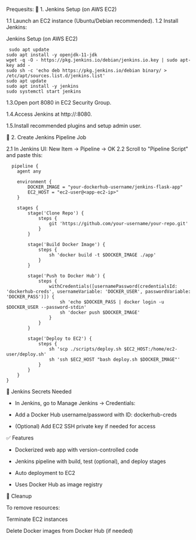 Prequesits:
🔹 1. Jenkins Setup (on AWS EC2)

  1.1 Launch an EC2 instance (Ubuntu/Debian recommended).
  1.2 Install Jenkins:

Jenkins Setup (on AWS EC2)
```
 sudo apt update
sudo apt install -y openjdk-11-jdk
wget -q -O - https://pkg.jenkins.io/debian/jenkins.io.key | sudo apt-key add -
sudo sh -c 'echo deb https://pkg.jenkins.io/debian binary/ > /etc/apt/sources.list.d/jenkins.list'
sudo apt update
sudo apt install -y jenkins
sudo systemctl start jenkins
```
  1.3.Open port 8080 in EC2 Security Group.

  1.4.Access Jenkins at http://<EC2-Public-IP>:8080.

  1.5.Install recommended plugins and setup admin user.


🔹 2. Create Jenkins Pipeline Job
   
   2.1 In Jenkins UI: New Item → Pipeline → OK
   2.2 Scroll to "Pipeline Script" and paste this:

```
  pipeline {
    agent any

    environment {
        DOCKER_IMAGE = "your-dockerhub-username/jenkins-flask-app"
        EC2_HOST = "ec2-user@<app-ec2-ip>"
    }

    stages {
        stage('Clone Repo') {
            steps {
                git 'https://github.com/your-username/your-repo.git'
            }
        }

        stage('Build Docker Image') {
            steps {
                sh 'docker build -t $DOCKER_IMAGE ./app'
            }
        }

        stage('Push to Docker Hub') {
            steps {
                withCredentials([usernamePassword(credentialsId: 'dockerhub-creds', usernameVariable: 'DOCKER_USER', passwordVariable: 'DOCKER_PASS')]) {
                    sh 'echo $DOCKER_PASS | docker login -u $DOCKER_USER --password-stdin'
                    sh 'docker push $DOCKER_IMAGE'
                }
            }
        }

        stage('Deploy to EC2') {
            steps {
                sh 'scp ./scripts/deploy.sh $EC2_HOST:/home/ec2-user/deploy.sh'
                sh 'ssh $EC2_HOST "bash deploy.sh $DOCKER_IMAGE"'
            }
        }
    }
}
```


🔐 Jenkins Secrets Needed

   - In Jenkins, go to Manage Jenkins → Credentials:

   -  Add a Docker Hub username/password with ID: dockerhub-creds

   - (Optional) Add EC2 SSH private key if needed for access



✅ Features

   - Dockerized web app with version-controlled code

   - Jenkins pipeline with build, test (optional), and deploy stages

   - Auto deployment to EC2

   - Uses Docker Hub as image registry



🧹 Cleanup

To remove resources:

Terminate EC2 instances

Delete Docker images from Docker Hub (if needed)

